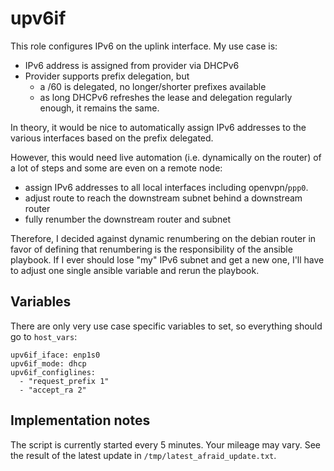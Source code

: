 
# upv6if

This role configures IPv6 on the uplink interface. My use case is:

* IPv6 address is assigned from provider via DHCPv6
* Provider supports prefix delegation, but
  * a /60 is delegated, no longer/shorter prefixes available
  * as long DHCPv6 refreshes the lease and delegation regularly enough, 
    it remains the same.

In theory, it would be nice to automatically assign IPv6 addresses 
to the various interfaces based on the prefix delegated. 

However, this would need live automation (i.e. dynamically on the router) 
of a lot of steps and some are even on a remote node:

* assign IPv6 addresses to all local interfaces including openvpn/`ppp0`.
* adjust route to reach the downstream subnet behind a downstream router
* fully renumber the downstream router and subnet

Therefore, I decided against dynamic renumbering on the debian router
in favor of defining that renumbering is the responsibility of the 
ansible playbook.  If I ever should lose "my" IPv6 subnet and get a 
new one, I'll have to adjust one single ansible variable and rerun 
the playbook.

## Variables

There are only very use case specific variables to set, so everything should go to `host_vars`:

```
upv6if_iface: enp1s0
upv6if_mode: dhcp
upv6if_configlines:
  - "request_prefix 1"
  - "accept_ra 2"
```

## Implementation notes

The script is currently started every 5 minutes. Your mileage may vary. See the result of the
latest update in `/tmp/latest_afraid_update.txt`.
